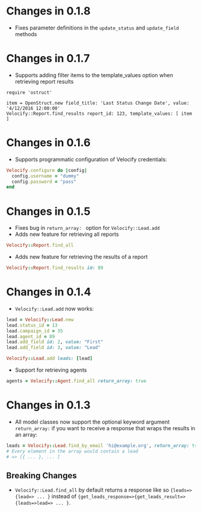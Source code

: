 # Changes in 0.1.8

* Fixes parameter definitions in the ```update_status``` and ```update_field``` methods

# Changes in 0.1.7

* Supports adding filter items to the template_values option when retrieving report results

```
require 'ostruct'

item = OpenStruct.new field_title: 'Last Status Change Date', value: '4/12/2016 12:00:00'
Velocify::Report.find_results report_id: 123, template_values: [ item ]
```

# Changes in 0.1.6

* Supports programmatic configuration of Velocify credentials:

``` ruby
Velocify.configure do |config|
  config.username = "dummy"
  config.password = "pass"
end
```

# Changes in 0.1.5

* Fixes bug in ```return_array: ``` option for ```Velocify::Lead.add```
* Adds new feature for retrieving all reports

``` ruby
Velocify::Report.find_all
```

* Adds new feature for retrieving the results of a report

``` ruby
Velocify::Report.find_results id: 89
```

# Changes in 0.1.4

* ```Velocify::Lead.add``` now works:

``` ruby
lead = Velocify::Lead.new
lead.status_id = 13
lead.campaign_id = 35
lead.agent_id = 89
lead.add_field id: 2, value: "First"
lead.add_field id: 3, value: "Lead"

Velocify::Lead.add leads: [lead]
```

* Support for retrieving agents

``` ruby
agents = Velocify::Agent.find_all return_array: true
```

# Changes in 0.1.3

* All model classes now support the optional keyword argument ```return_array:``` if you want to receive
  a response that wraps the results in an array:

``` ruby
leads = Velocify::Lead.find_by_email 'hi@example.org', return_array: true
# Every element in the array would contain a lead
# => [{ ... }, ... ]
```

## Breaking Changes

* ```Velocify::Lead.find_all``` by default returns a response like so ```{leads=>{lead=> ... }```
  instead of ```{get_leads_response=>{get_leads_result=>{leads=>lead=> ... }```.
